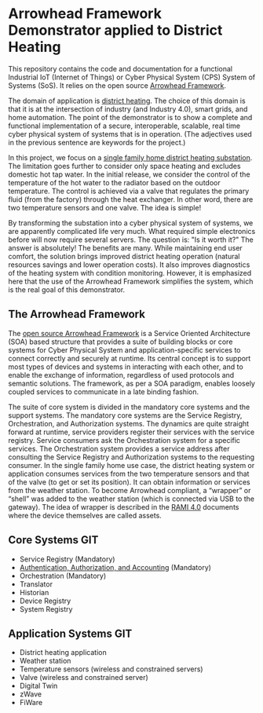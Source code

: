 # Arrowhead Framework Demonstrator applied to District Heating

This repository contains the code and documentation for a functional Industrial IoT (Internet of Things) or Cyber Physical System (CPS) System of Systems (SoS). It relies on the open source [Arrowhead Framework](https://forge.soa4d.org/plugins/mediawiki/wiki/arrowhead-f/index.php/Arrowhead_Framework_Wiki).

The domain of application is [district heating](https://en.wikipedia.org/wiki/District_heating). The choice of this domain is that it is at the intersection of industry (and Industry 4.0), smart grids, and home automation. The point of the demonstrator is to show a complete and functional implementation of a secure, interoperable, scalable, real time cyber physical system of systems that is in operation. (The adjectives used in the previous sentence are keywords for the project.)

In this project, we focus on a [single family home district heating substation](http://redan.danfoss.dk/PCMPDF/VLJVO101_VXi_Solo_lores.pdf). The limitation goes further to consider only space heating and excludes domestic hot tap water. In the initial release, we consider the control of the temperature of the hot water to the radiator based on the outdoor temperature. The control is achieved via a valve that regulates the primary fluid (from the factory) through the heat exchanger. In other word, there are two temperature sensors and one valve. The idea is simple!

By transforming the substation into a cyber physical system of systems, we are apparently complicated life very much. What required simple electronics before will now require several servers. The question is: "Is it worth it?" The answer is absolutely! The benefits are many. While maintaining end user comfort, the solution brings improved district heating operation (natural resources savings and lower operation costs). It also improves diagnostics of the heating system with condition monitoring. However, it is emphasized here that the use of the Arrowhead Framework simplifies the system, which is the real goal of this demonstrator.

## The Arrowhead Framework 
The [open source Arrowhead Framework](https://www.crcpress.com/IoT-Automation-Arrowhead-Framework/Delsing/p/book/9781498756754) is a Service Oriented Architecture (SOA) based structure that provides a suite of building blocks or core systems for Cyber Physical System and application-specific services to connect correctly and securely at runtime. Its central concept is to support most types of devices and systems in interacting with each other, and to enable the exchange of information, regardless of used protocols and semantic solutions. The framework, as per a SOA paradigm, enables loosely coupled services to communicate in a late binding fashion.

The suite of core system is divided in the mandatory core systems and the support systems. The mandatory core systems are the Service Registry, Orchestration, and Authorization systems. The dynamics are quite straight forward at runtime, service providers register their services with the service registry. Service consumers  ask the Orchestration system for a specific services. The Orchestration system  provides a service address after consulting the Service Registry and Authorization systems to the requesting consumer. In the single family home use case, the district heating system or application consumes services from the two temperature sensors and that of the valve (to get or set its position). It can obtain information or services from the weather station. To become Arrowhead compliant, a “wrapper” or “shell” was added to the weather station (which is connected via USB to the gateway). The idea of wrapper is described in the [RAMI 4.0](https://www.plattform-i40.de/I40/Redaktion/EN/Downloads/Publikation/rami40-an-introduction.pdf?__blob=publicationFile&v=4) documents where the device themselves are called assets.
## Core Systems GIT
* Service Registry (Mandatory)
* [Authentication, Authorization, and Accounting](/AAA) (Mandatory)
* Orchestration (Mandatory)
* Translator
* Historian
* Device Registry
* System Registry

## Application Systems GIT
* District heating application
* Weather station
* Temperature sensors (wireless and constrained servers)
* Valve (wireless and constrained server)
* Digital Twin
* zWave
* FiWare